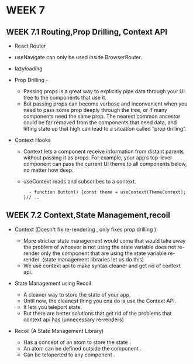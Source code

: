 # WEEK 7

## WEEK 7.1 Routing,Prop Drilling, Context API

- React Router

- useNavigate can only be used inside BrowserRouter.

- lazyloading

- Prop Drilling - 

    -  Passing props is a great way to explicitly pipe data through your UI tree to the components that use it.
    -  But passing props can become verbose and inconvenient when you need to pass some prop deeply through the tree, or if many components need the same prop. The nearest common ancestor could be far removed from the components that need data, and lifting state up that high can lead to a situation called “prop drilling”.

- Context Hooks 
    - Context lets a component receive information from distant parents without passing it as props. For example, your app’s top-level component can pass the current UI theme to all components below, no matter how deep.

    - useContext reads and subscribes to a context.
        
            - function Button() {const theme = useContext(ThemeContext); }// ..

## WEEK 7.2 Context,State Management,recoil 

- Context
(Doesn't fix re-rendering , only fixes prop drilling )
    - More strictier state management would come that would  take away the problem of whoever is not using the state variable does not re-render only the component that are using the state variable re-render .(state management libraries let us do this)
    - We use context api to make syntax cleaner and get rid of context api.

 - State Management using Recoil 
    - A cleaner way to store the state of your app.
    - Until now, the cleanest thing you cna do is use the Context API.
    - It lets you teleport state.
    - But there are better solutions that get rid of the problems that context api has (unnecessary re-renders)

- Recoil (A State Management Library) 
    
    - Has a concept of an atom to store the state .
    - An atom can be defined outside the component .
    - Can be teloperted to any component . 

